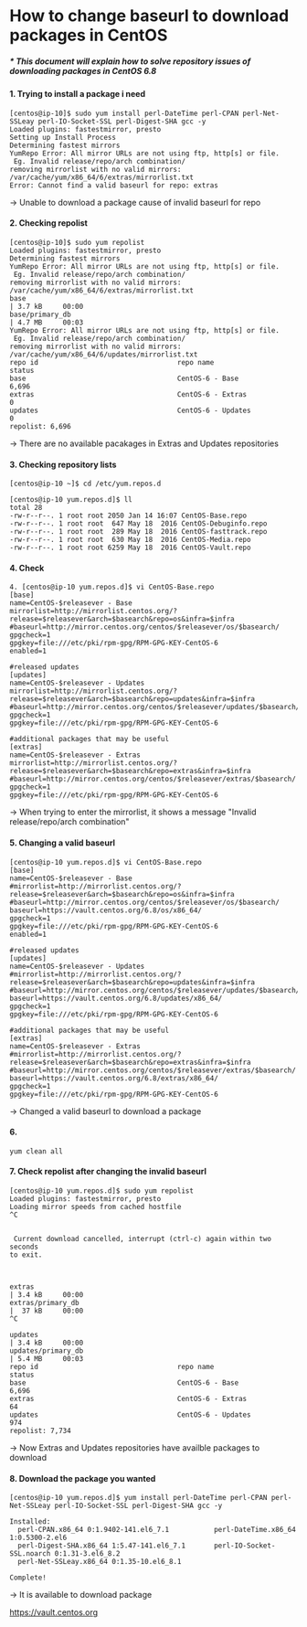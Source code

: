 # How to change baseurl to download packages in CentOS #

##### * This document will explain how to solve repository issues of downloading packages in CentOS 6.8 ##### 

#### 1. Trying to install a package i need ####
```
[centos@ip-10]$ sudo yum install perl-DateTime perl-CPAN perl-Net-SSLeay perl-IO-Socket-SSL perl-Digest-SHA gcc -y
Loaded plugins: fastestmirror, presto
Setting up Install Process
Determining fastest mirrors
YumRepo Error: All mirror URLs are not using ftp, http[s] or file.
 Eg. Invalid release/repo/arch combination/
removing mirrorlist with no valid mirrors: /var/cache/yum/x86_64/6/extras/mirrorlist.txt
Error: Cannot find a valid baseurl for repo: extras
```
-> Unable to download a package cause of invalid baseurl for repo

#### 2. Checking repolist ####
```
[centos@ip-10]$ sudo yum repolist
Loaded plugins: fastestmirror, presto
Determining fastest mirrors
YumRepo Error: All mirror URLs are not using ftp, http[s] or file.
 Eg. Invalid release/repo/arch combination/
removing mirrorlist with no valid mirrors: /var/cache/yum/x86_64/6/extras/mirrorlist.txt
base                                                                        | 3.7 kB     00:00
base/primary_db                                                             | 4.7 MB     00:03
YumRepo Error: All mirror URLs are not using ftp, http[s] or file.
 Eg. Invalid release/repo/arch combination/
removing mirrorlist with no valid mirrors: /var/cache/yum/x86_64/6/updates/mirrorlist.txt
repo id                                  repo name                                           status
base                                     CentOS-6 - Base                                     6,696
extras                                   CentOS-6 - Extras                                       0
updates                                  CentOS-6 - Updates                                      0
repolist: 6,696
```
-> There are no available pacakages in Extras and Updates repositories

#### 3. Checking repository lists ####
```
[centos@ip-10 ~]$ cd /etc/yum.repos.d

[centos@ip-10 yum.repos.d]$ ll
total 28
-rw-r--r--. 1 root root 2050 Jan 14 16:07 CentOS-Base.repo
-rw-r--r--. 1 root root  647 May 18  2016 CentOS-Debuginfo.repo
-rw-r--r--. 1 root root  289 May 18  2016 CentOS-fasttrack.repo
-rw-r--r--. 1 root root  630 May 18  2016 CentOS-Media.repo
-rw-r--r--. 1 root root 6259 May 18  2016 CentOS-Vault.repo 
```

#### 4. Check ####
```
4. [centos@ip-10 yum.repos.d]$ vi CentOS-Base.repo
[base]
name=CentOS-$releasever - Base
mirrorlist=http://mirrorlist.centos.org/?release=$releasever&arch=$basearch&repo=os&infra=$infra
#baseurl=http://mirror.centos.org/centos/$releasever/os/$basearch/
gpgcheck=1
gpgkey=file:///etc/pki/rpm-gpg/RPM-GPG-KEY-CentOS-6
enabled=1

#released updates
[updates]
name=CentOS-$releasever - Updates
mirrorlist=http://mirrorlist.centos.org/?release=$releasever&arch=$basearch&repo=updates&infra=$infra
#baseurl=http://mirror.centos.org/centos/$releasever/updates/$basearch/
gpgcheck=1
gpgkey=file:///etc/pki/rpm-gpg/RPM-GPG-KEY-CentOS-6

#additional packages that may be useful
[extras]
name=CentOS-$releasever - Extras
mirrorlist=http://mirrorlist.centos.org/?release=$releasever&arch=$basearch&repo=extras&infra=$infra
#baseurl=http://mirror.centos.org/centos/$releasever/extras/$basearch/
gpgcheck=1
gpgkey=file:///etc/pki/rpm-gpg/RPM-GPG-KEY-CentOS-6
```
-> When trying to enter the mirrorlist, it shows a message "Invalid release/repo/arch combination"

#### 5. Changing a valid baseurl ####
```
[centos@ip-10 yum.repos.d]$ vi CentOS-Base.repo
[base]
name=CentOS-$releasever - Base
#mirrorlist=http://mirrorlist.centos.org/?release=$releasever&arch=$basearch&repo=os&infra=$infra
#baseurl=http://mirror.centos.org/centos/$releasever/os/$basearch/
baseurl=https://vault.centos.org/6.8/os/x86_64/
gpgcheck=1
gpgkey=file:///etc/pki/rpm-gpg/RPM-GPG-KEY-CentOS-6
enabled=1

#released updates
[updates]
name=CentOS-$releasever - Updates
#mirrorlist=http://mirrorlist.centos.org/?release=$releasever&arch=$basearch&repo=updates&infra=$infra
#baseurl=http://mirror.centos.org/centos/$releasever/updates/$basearch/
baseurl=https://vault.centos.org/6.8/updates/x86_64/
gpgcheck=1
gpgkey=file:///etc/pki/rpm-gpg/RPM-GPG-KEY-CentOS-6

#additional packages that may be useful
[extras]
name=CentOS-$releasever - Extras
#mirrorlist=http://mirrorlist.centos.org/?release=$releasever&arch=$basearch&repo=extras&infra=$infra
#baseurl=http://mirror.centos.org/centos/$releasever/extras/$basearch/
baseurl=https://vault.centos.org/6.8/extras/x86_64/
gpgcheck=1
gpgkey=file:///etc/pki/rpm-gpg/RPM-GPG-KEY-CentOS-6
```
-> Changed a valid baseurl to download a package 

#### 6. ####
```
yum clean all
```

#### 7. Check repolist after changing the invalid baseurl ####
```
[centos@ip-10 yum.repos.d]$ sudo yum repolist
Loaded plugins: fastestmirror, presto
Loading mirror speeds from cached hostfile
^C


 Current download cancelled, interrupt (ctrl-c) again within two seconds
to exit.



extras                                                                      | 3.4 kB     00:00
extras/primary_db                                                           |  37 kB     00:00
^C

updates                                                                     | 3.4 kB     00:00
updates/primary_db                                                          | 5.4 MB     00:03
repo id                                  repo name                                           status
base                                     CentOS-6 - Base                                     6,696
extras                                   CentOS-6 - Extras                                      64
updates                                  CentOS-6 - Updates                                    974
repolist: 7,734
```
-> Now Extras and Updates repositories have availble packages to download

#### 8. Download the package you wanted ####
```
[centos@ip-10 yum.repos.d]$ yum install perl-DateTime perl-CPAN perl-Net-SSLeay perl-IO-Socket-SSL perl-Digest-SHA gcc -y

Installed:
  perl-CPAN.x86_64 0:1.9402-141.el6_7.1           perl-DateTime.x86_64 1:0.5300-2.el6
  perl-Digest-SHA.x86_64 1:5.47-141.el6_7.1       perl-IO-Socket-SSL.noarch 0:1.31-3.el6_8.2
  perl-Net-SSLeay.x86_64 0:1.35-10.el6_8.1

Complete!
```
-> It is available to download package 



https://vault.centos.org
